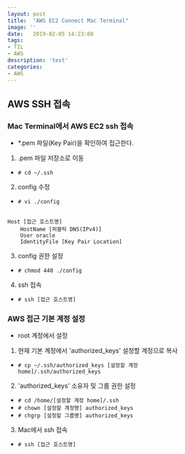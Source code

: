```yaml
---
layout: post
title:  "AWS EC2 Connect Mac Terminal"
image: ''
date:   2019-02-05 14:23:00
tags:
- TIL
- AWS
description: 'test'
categories:
- AWS
---
```


## AWS SSH 접속

### Mac Terminal에서 AWS EC2 ssh 접속
- *.pem 파일(Key Pair)을 확인하여 접근한다.

1. .pem 파일 저장소로 이동
- <code># cd ~/.ssh</code>

2. config 수정
- <code># vi ./config</code>
<pre><code>
Host [접근 호스트명]
    HostName [퍼블릭 DNS(IPv4)]
    User oracle
    IdentityFile [Key Pair Location]
</code></pre>

3. config 권한 설정
- <code># chmod 440 ./config</code>

4. ssh 접속
- <code># ssh [접근 호스트명]</code>


### AWS 접근 기본 계정 설정
- root 계정에서 설정

1. 현재 기본 계정에서 'authorized_keys' 설정할 계정으로 복사
- <code># cp ~/.ssh/authorized_keys [설정할 계정 home]/.ssh/authorized_keys</code>

2. 'authorized_keys' 소유자 및 그룹 권한 설정
- <code># cd /home/[설정할 계정 home]/.ssh</code>
- <code># chown [설정할 계정명] authorized_keys</code>
- <code># chgrp [설정할 그룹명] authorized_keys</code>

3. Mac에서 ssh 접속
- <code># ssh [접근 호스트명]</code>



